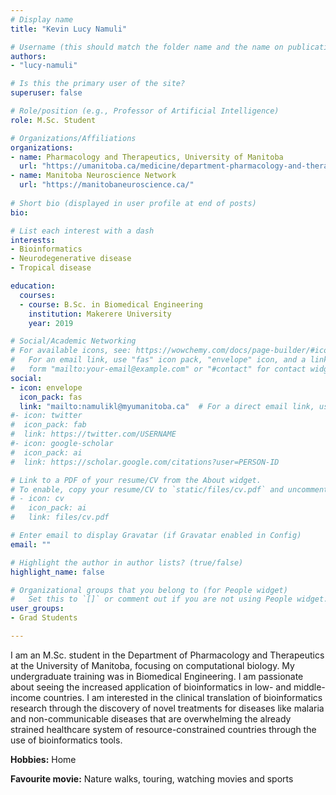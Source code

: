 ```yaml
---
# Display name
title: "Kevin Lucy Namuli"

# Username (this should match the folder name and the name on publications)
authors:
- "lucy-namuli"

# Is this the primary user of the site?
superuser: false

# Role/position (e.g., Professor of Artificial Intelligence)
role: M.Sc. Student

# Organizations/Affiliations
organizations:
- name: Pharmacology and Therapeutics, University of Manitoba
  url: "https://umanitoba.ca/medicine/department-pharmacology-and-therapeutics"
- name: Manitoba Neuroscience Network
  url: "https://manitobaneuroscience.ca/"
  
# Short bio (displayed in user profile at end of posts)
bio: 

# List each interest with a dash
interests:
- Bioinformatics 
- Neurodegenerative disease
- Tropical disease

education:
  courses:
  - course: B.Sc. in Biomedical Engineering
    institution: Makerere University
    year: 2019

# Social/Academic Networking
# For available icons, see: https://wowchemy.com/docs/page-builder/#icons
#   For an email link, use "fas" icon pack, "envelope" icon, and a link in the
#   form "mailto:your-email@example.com" or "#contact" for contact widget.
social:
- icon: envelope
  icon_pack: fas
  link: "mailto:namulikl@myumanitoba.ca"  # For a direct email link, use "mailto:test@example.org".
#- icon: twitter
#  icon_pack: fab
#  link: https://twitter.com/USERNAME
#- icon: google-scholar
#  icon_pack: ai
#  link: https://scholar.google.com/citations?user=PERSON-ID

# Link to a PDF of your resume/CV from the About widget.
# To enable, copy your resume/CV to `static/files/cv.pdf` and uncomment the lines below.
# - icon: cv
#   icon_pack: ai
#   link: files/cv.pdf

# Enter email to display Gravatar (if Gravatar enabled in Config)
email: ""

# Highlight the author in author lists? (true/false)
highlight_name: false

# Organizational groups that you belong to (for People widget)
#   Set this to `[]` or comment out if you are not using People widget.
user_groups:
- Grad Students

---
```

I am an M.Sc. student in the Department of Pharmacology and Therapeutics at the University of Manitoba, focusing on computational biology. My undergraduate training was in Biomedical Engineering. I am passionate about seeing the increased application of bioinformatics in low- and middle-income countries. I am interested in the clinical translation of bioinformatics research through the discovery of novel treatments for diseases like malaria and non-communicable diseases that are overwhelming the already strained healthcare system of resource-constrained countries through the use of bioinformatics tools.

**Hobbies:** Home

**Favourite movie:** Nature walks, touring, watching movies and sports
